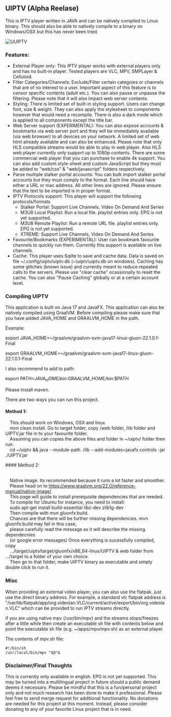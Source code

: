 ## UIPTV (Alpha Reelase)
This is IPTV player written in JAVA and can be natively compiled to Linux binary. 
This should also be able to natively compile to a binary on Windows/OSX but this has never been tried.

![UUIPTV](https://github.com/xixogo5105/uiptv/assets/161976171/ca298e57-034e-486f-ba2d-d0f795389da3)

### Features:
- External Player only: This IPTV player works with external players only and has no built-in player. Tested players are VLC, MPV, SMPLayer & Celluloid.
- Filter Categories/Channels: Exclude/Filter certain categoies or channels that are of no interest to a user. Important aspect of this feature is to censor specific contents (adult etc.). You can also pause or unpause the filtering. Please note that it will also impact web server contents.
- Styling: There is limited set of built-in styling support. Users can change font, size & weight. They can also apply the stylesheet to components however that would need a recompile. There is also a dark mode which is applied to all components except the title bar.
- Web Server support (EXPERIMENTAL): You can also expose accounts & bookmarks via web server port and they will be immediately available (via web browser) to all devices on your network. A limited set of web html already available and can also be enhanced. Please note that only HLS compatible streams would be able to play in web player. Also HLS web player currently only support up to 1080p contents. There are some commercial web player that you can purchase to enable 4k support. You can also add custom style-sheet and custom JavaScript but they must be added to "web/css" & "web/javascript" folders respectively.
- Parse multiple stalker portal accounts: You can bulk import stalker portal accounts but they must comply to the format. Each line should have either a URL or mac address. All other lines are ignored. Please ensure that the text to be imported is in proper format.
- IPTV Protocols support: This player will support the following protocols/formats     
  - Stalker Portal: Support Live Channels, Video On Demand And Series     
  - M3U8 Local Playlist: Run a local file. playlist entries only.  EPG is not yet supported.     
  - M3U8 Remote Playlist: Run a remote URL file. playlist entries only.  EPG is not yet supported.   
  - XTREME: Support Live Channels, Video On Demand And Series
 - Favourite/Bookmarks (EXPERIMENTAL): User can bookmark favourite channels to quickly run them. Currently this support is available on live channels.
- Cache: This player uses Sqlite to save and cache data. Data is saved on file \~/.config/uiptv/uiptv.db (\~\uiptv\uiptv.db on windows). Caching has some glitches (known issue) and currently meant to reduce repeated calls to the servers. Please use "clear cache" ocassionally to reset the cache. You can also "Pause Caching" globally or at a certain account level.

### Compiling UIPTV
This application is built on Java 17 and JavaFX. This application can also be natively compiled using GraalVM.
Before compiling please make sure that you have added JAVA_HOME and GRAALVM_HOME in the path.

Example:

export JAVA_HOME=~/graalvm/graalvm-svm-java17-linux-gluon-22.1.0.1-Final

export GRAALVM_HOME=~/graalvm/graalvm-svm-java17-linux-gluon-22.1.0.1-Final

I also recommend to add to path:

export PATH=$JAVA_HOME/bin:$GRAALVM_HOME/bin:$PATH

Please install maven.

There are two ways you can run this project.

#### Method 1:
<p>
&emsp;This should work on Windows, OSX and linux.
<br />&emsp;mvn clean install. Go to target folder, copy /web folder, /lib folder and UIPTV.jar file in to your favourite folder.
<br />&emsp;Assuming you can copies the above files and folder in ~/uiptv/ folder then run:
<br />&emsp;cd ~/uiptv && java --module-path ./lib --add-modules=javafx.controls -jar ./UIPTV.jar
</p>
#### Method 2:

<br />&emsp;Native image. Its recommended because it runs a lot faster and smoother. 
<br />&emsp;Please head on to https://www.graalvm.org/22.0/reference-manual/native-image/
<br />&emsp;This page will guide to install prerequisite dependencies that are needed. 
<br />&emsp;To compile for Ubuntu for instance, you need to install:
<br />&emsp;sudo apt-get install build-essential libz-dev zlib1g-dev
<br />&emsp;Then compile with mvn gluonfx:build. 
<br />&emsp;Chances are that there will be further missing dependencies. mvn gluonfx:build may fail in this case, 
<br />&emsp;please carefully read the message as it will describe the missing dependecnies 
<br />&emsp;(or google error messages) Once everything is sucessfully compiled, copy 
<br />&emsp;.../target/uiptv/target/gluonfx/x86_64-linux/UIPTV & web folder from .../target to a folder of your own choice. 
<br />&emsp;Then go to that folder, make UIPTV binary as executable and simply double click to run it.
### Misc
<p>When providing an external video player, you can also use the flatpak. just use the direct binary address.
For example, a standard vlc flatpak address is "/var/lib/flatpak/app/org.videolan.VLC/current/active/export/bin/org.videolan.VLC" which can be provided to run IPTV streams directly.
</p><p>
if you are using native mpv (/usr/bin/mpv) and the streams stops/freezes after a little while then
create an executable sh file with contents below and point the executable sh file  (e.g. ~/apps/mpv/mpv.sh) as an external player.
</p><p>
The contents of mpv.sh file:
    
    #!/bin/sh
    /usr/local/bin/mpv "$@"&

### Disclaimer/Final Thoughts
<p>This is currently only available in english. EPG is not yet supported. This may be turned into a multilingual project in future should a public demand deems it necessary.
Please be mindful that this is a fun/personal project only and not much research has been done to make it professional.
Please feel free to send merge request for additional functionality.
No donations are needed for this project at this moment. Instead, please consider donating to any of your favorite Linux project that is in need.
</p>

